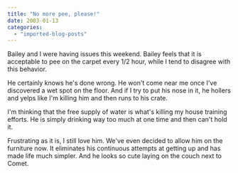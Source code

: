 ```yaml
---
title: "No more pee, please!"
date: 2003-01-13
categories: 
  - "imported-blog-posts"
---
```


Bailey and I were having issues this weekend. Bailey feels that it is acceptable to pee on the carpet every 1/2 hour, while I tend to disagree with this behavior.

He certainly knows he's done wrong. He won't come near me once I've discovered a wet spot on the floor. And if I try to put his nose in it, he hollers and yelps like I'm killing him and then runs to his crate.

I'm thinking that the free supply of water is what's killing my house training efforts. He is simply drinking way too much at one time and then can't hold it.

Frustrating as it is, I still love him. We've even decided to allow him on the furniture now. It eliminates his continuous attempts at getting up and has made life much simpler. And he looks so cute laying on the couch next to Comet.
